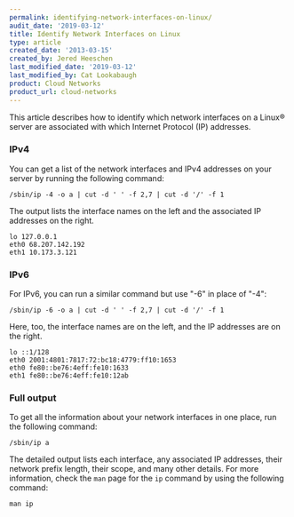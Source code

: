```yaml
---
permalink: identifying-network-interfaces-on-linux/
audit_date: '2019-03-12'
title: Identify Network Interfaces on Linux
type: article
created_date: '2013-03-15'
created_by: Jered Heeschen
last_modified_date: '2019-03-12'
last_modified_by: Cat Lookabaugh
product: Cloud Networks
product_url: cloud-networks
---
```


This article describes how to identify which network interfaces on a Linux® 
server are associated with which Internet Protocol (IP) addresses.

### IPv4

You can get a list of the network interfaces and IPv4 addresses on your server by 
running the following command:

    /sbin/ip -4 -o a | cut -d ' ' -f 2,7 | cut -d '/' -f 1

The output lists the interface names on the left and the associated IP addresses on the right.

    lo 127.0.0.1
    eth0 68.207.142.192
    eth1 10.173.3.121

### IPv6

For IPv6, you can run a similar command but use "-6" in place of "-4":

    /sbin/ip -6 -o a | cut -d ' ' -f 2,7 | cut -d '/' -f 1

Here, too, the interface names are on the left, and the IP addresses are on the right.

    lo ::1/128
    eth0 2001:4801:7817:72:bc18:4779:ff10:1653
    eth0 fe80::be76:4eff:fe10:1633
    eth1 fe80::be76:4eff:fe10:12ab

### Full output

To get all the information about your network interfaces in one place, run the following command:

    /sbin/ip a

The detailed output lists each interface, any associated IP addresses, their network prefix 
length, their scope, and many other details.  For more information, check the 
`man` page for the `ip` command by using the following command:

    man ip
